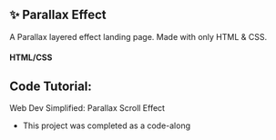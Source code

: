 ## :sparkles: Parallax Effect

A Parallax layered effect landing page.
Made with only HTML & CSS.

#### HTML/CSS

## Code Tutorial:
Web Dev Simplified: Parallax Scroll Effect
* This project was completed as a code-along